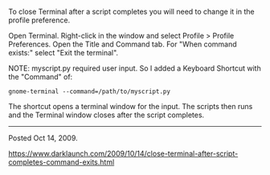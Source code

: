 To close Terminal after a script completes you will need to change it in the profile preference.

Open Terminal.
Right-click in the window and select Profile > Profile Preferences.
Open the Title and Command tab.
For "When command exists:" select "Exit the terminal".

NOTE:
myscript.py required user input. So I added  a Keyboard Shortcut with the "Command" of:
```
gnome-terminal --command=/path/to/myscript.py
```
The shortcut opens a terminal window for the input. The scripts then runs and the Terminal window closes after the script completes.

---

Posted Oct 14, 2009.

https://www.darklaunch.com/2009/10/14/close-terminal-after-script-completes-command-exits.html